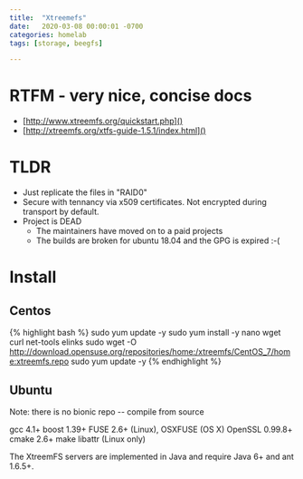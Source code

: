 ```yaml
---
title:  "Xtreemefs"
date:   2020-03-08 00:00:01 -0700
categories: homelab
tags: [storage, beegfs]

---
```


# RTFM - very nice, concise docs

- [http://www.xtreemfs.org/quickstart.php]()
- [http://xtreemfs.org/xtfs-guide-1.5.1/index.html]()

# TLDR

- Just replicate the files in "RAID0"
- Secure with tennancy via x509 certificates.  Not encrypted during transport by default.
- Project is DEAD
  - The maintainers have moved on to a paid projects
  - The builds are broken for ubuntu 18.04 and the GPG is expired :-(

# Install 

## Centos
{% highlight bash %}
sudo yum update -y
sudo yum install -y nano wget curl net-tools elinks
sudo wget -O http://download.opensuse.org/repositories/home:/xtreemfs/CentOS_7/home:xtreemfs.repo
sudo yum update -y
{% endhighlight %}

## Ubuntu

Note: there is no bionic repo -- compile from source

gcc 4.1+
boost 1.39+
FUSE 2.6+ (Linux), OSXFUSE (OS X)
OpenSSL 0.99.8+
cmake 2.6+
make
libattr (Linux only)

The XtreemFS servers are implemented in Java and require Java 6+ and ant 1.6.5+. 